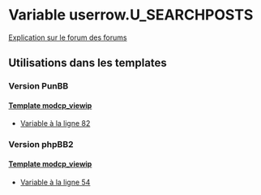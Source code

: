 # Variable userrow.U_SEARCHPOSTS
[Explication sur le forum des forums](http://forum.forumactif.com/t294113-listing-des-variables#userrow.U_SEARCHPOSTS)
## Utilisations dans les templates
### Version PunBB
#### [Template modcp_viewip](punbb/modcp_viewip.md)
* [Variable à la ligne 82](../punbb/modcp_viewip.tpl#L82)
### Version phpBB2
#### [Template modcp_viewip](subsilver/modcp_viewip.md)
* [Variable à la ligne 54](../subsilver/modcp_viewip.tpl#L54)